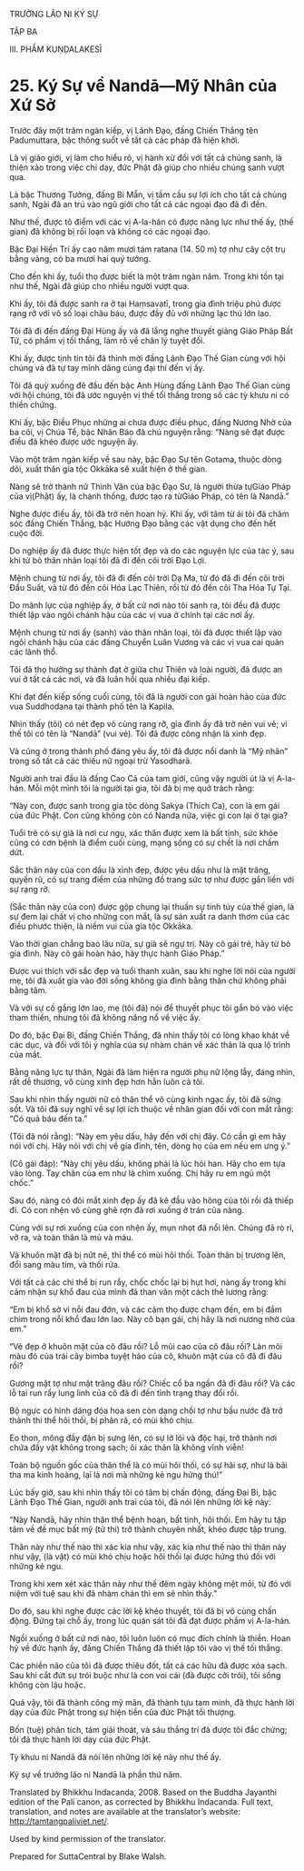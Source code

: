 TRƯỞNG LÃO NI KÝ SỰ

TẬP BA

III. PHẨM KUṆḌALAKESĪ

# 25\. Ký Sự về Nandā—Mỹ Nhân của Xứ Sở

Trước đây một trăm ngàn kiếp, vị Lãnh Đạo, đấng Chiến Thắng tên Padumuttara, bậc thông suốt về tất cả các pháp đã hiện khởi.

Là vị giáo giới, vị làm cho hiểu rõ, vị hành xử đối với tất cả chúng sanh, là thiện xảo trong việc chỉ dạy, đức Phật đã giúp cho nhiều chúng sanh vượt qua.

Là bậc Thương Tưởng, đấng Bi Mẫn, vị tầm cầu sự lợi ích cho tất cả chúng sanh, Ngài đã an trú vào ngũ giới cho tất cả các ngoại đạo đã đi đến.

Như thế, được tô điểm với các vị A-la-hán có được năng lực như thế ấy, (thế gian) đã không bị rối loạn và không có các ngoại đạo.

Bậc Đại Hiền Trí ấy cao năm mươi tám ratana (14. 50 m) tợ như cây cột trụ bằng vàng, có ba mươi hai quý tướng.

Cho đến khi ấy, tuổi thọ được biết là một trăm ngàn năm. Trong khi tồn tại như thế, Ngài đã giúp cho nhiều người vượt qua.

Khi ấy, tôi đã được sanh ra ở tại Haṃsavatī, trong gia đình triệu phú được rạng rỡ với vô số loại châu báu, được đầy đủ với những lạc thú lớn lao.

Tôi đã đi đến đấng Đại Hùng ấy và đã lắng nghe thuyết giảng Giáo Pháp Bất Tử, có phẩm vị tối thắng, làm rõ về chân lý tuyệt đối.

Khi ấy, được tịnh tín tôi đã thỉnh mời đấng Lãnh Đạo Thế Gian cùng với hội chúng và đã tự tay mình dâng cúng đại thí đến vị ấy.

Tôi đã quỳ xuống đê đầu đến bậc Anh Hùng đấng Lãnh Đạo Thế Gian cùng với hội chúng, tôi đã ước nguyện vị thế tối thắng trong số các tỳ khưu ni có thiền chứng.

Khi ấy, bậc Điều Phục những ai chưa được điều phục, đấng Nương Nhờ của ba cõi, vị Chúa Tể, bậc Nhân Báo đã chú nguyện rằng: “Nàng sẽ đạt được điều đã khéo được ước nguyện ấy.

Vào một trăm ngàn kiếp về sau này, bậc Đạo Sư tên Gotama, thuộc dòng dõi, xuất thân gia tộc Okkāka sẽ xuất hiện ở thế gian.

Nàng sẽ trở thành nữ Thinh Văn của bậc Đạo Sư, là người thừa tựGiáo Pháp của vị(Phật) ấy, là chánh thống, được tạo ra từGiáo Pháp, có tên là Nandā.”

Nghe được điều ấy, tôi đã trở nên hoan hỷ. Khi ấy, với tâm từ ái tôi đã chăm sóc đấng Chiến Thắng, bậc Hướng Đạo bằng các vật dụng cho đến hết cuộc đời.

Do nghiệp ấy đã được thực hiện tốt đẹp và do các nguyện lực của tác ý, sau khi từ bỏ thân nhân loại tôi đã đi đến cõi trời Đạo Lợi.

Mệnh chung từ nơi ấy, tôi đã đi đến cõi trời Dạ Ma, từ đó đã đi đến cõi trời Đẩu Suất, và từ đó đến cõi Hóa Lạc Thiên, rồi từ đó đến cõi Tha Hóa Tự Tại.

Do mãnh lực của nghiệp ấy, ở bất cứ nơi nào tôi sanh ra, tôi đều đã được thiết lập vào ngôi chánh hậu của các vị vua ở chính tại các nơi ấy.

Mệnh chung từ nơi ấy (sanh) vào thân nhân loại, tôi đã được thiết lập vào ngôi chánh hậu của các đấng Chuyển Luân Vương và các vị vua cai quản các lãnh thổ.

Tôi đã thọ hưởng sự thành đạt ở giữa chư Thiên và loài người, đã được an vui ở tất cả các nơi, và đã luân hồi qua nhiều đại kiếp.

Khi đạt đến kiếp sống cuối cùng, tôi đã là người con gái hoàn hảo của đức vua Suddhodana tại thành phố tên là Kapila.

Nhìn thấy (tôi) có nét đẹp vô cùng rạng rỡ, gia đình ấy đã trở nên vui vẻ; vì thế tôi có tên là “Nandā” (vui vẻ). Tôi đã được công nhận là xinh đẹp.

Và cũng ở trong thành phố đáng yêu ấy, tôi đã được nổi danh là “Mỹ nhân” trong số tất cả các thiếu nữ ngoại trừ Yasodharā.

Người anh trai đầu là đấng Cao Cả của tam giới, cũng vậy người út là vị A-la-hán. Mỗi một mình tôi là người tại gia, tôi đã bị mẹ quở trách rằng:

“Này con, được sanh trong gia tộc dòng Sakya (Thích Ca), con là em gái của đức Phật. Con cũng không còn có Nanda nữa, việc gì con lại ở tại gia?

Tuổi trẻ có sự già là nơi cư ngụ, xác thân được xem là bất tịnh, sức khỏe cũng có cơn bệnh là điểm cuối cùng, mạng sống có sự chết là nơi chấm dứt.

Sắc thân này của con dầu là xinh đẹp, được yêu dấu như là mặt trăng, quyến rũ, có sự trang điểm của những đồ trang sức tợ như được gắn liền với sự rạng rỡ.

(Sắc thân này của con) được gộp chung lại thuần sự tinh túy của thế gian, là sự đem lại chất vị cho những con mắt, là sự sản xuất ra danh thơm của các điều phước thiện, là niềm vui của gia tộc Okkāka.

Vào thời gian chẳng bao lâu nữa, sự già sẽ ngự trị. Này cô gái trẻ, hãy từ bỏ gia đình. Này cô gái hoàn hảo, hãy thực hành Giáo Pháp.”

Được vui thích với sắc đẹp và tuổi thanh xuân, sau khi nghe lời nói của người mẹ, tôi đã xuất gia vào đời sống không gia đình bằng thân chứ không phải bằng tâm.

Và với sự cố gắng lớn lao, mẹ (tôi đã) nói để thuyết phục tôi gắn bó vào việc tham thiền, nhưng tôi đã không năng nổ về việc ấy.

Do đó, bậc Đại Bi, đấng Chiến Thắng, đã nhìn thấy tôi có lòng khao khát về các dục, và đối với tôi ý nghĩa của sự nhàm chán về xác thân là qua lộ trình của mắt.

Bằng năng lực tự thân, Ngài đã làm hiện ra người phụ nữ lộng lẫy, đáng nhìn, rất dễ thương, vô cùng xinh đẹp hơn hẳn luôn cả tôi.

Sau khi nhìn thấy người nữ có thân thể vô cùng kinh ngạc ấy, tôi đã sửng sốt. Và tôi đã suy nghĩ về sự lợi ích thuộc về nhân gian đối với con mắt rằng: “Có quả báu đến ta.”

(Tôi đã nói rằng): “Này em yêu dấu, hãy đến với chị đây. Có cần gì em hãy nói với chị. Hãy nói với chị về gia đình, tên, dòng họ của em nếu em ưng ý.”

(Cô gái đáp): “Này chị yêu dấu, không phải là lúc hỏi han. Hãy cho em tựa vào lòng. Tay chân của em như là chìm xuống. Chị hãy ru em ngủ một chốc.”

Sau đó, nàng có đôi mắt xinh đẹp ấy đã kê đầu vào hông của tôi rồi đã thiếp đi. Có con nhện vô cùng ghê rợn đã rơi xuống ở trán của nàng.

Cùng với sự rơi xuống của con nhện ấy, mụn nhọt đã nổi lên. Chúng đã rò rỉ, vỡ ra, và toàn thân là mủ và máu.

Và khuôn mặt đã bị nứt nẻ, thi thể có mùi hôi thối. Toàn thân bị trương lên, đổi sang màu tím, và thối rửa.

Với tất cả các chi thể bị run rẩy, chốc chốc lại bị hụt hơi, nàng ấy trong khi cảm nhận sự khổ đau của mình đã than vãn một cách thê lương rằng:

“Em bị khổ sở vì nỗi đau đớn, và các cảm thọ được chạm đến, em bị đắm chìm trong nỗi khổ đau lớn lao. Này cô bạn gái, chị hãy là nơi nương nhờ của em.”

“Vẻ đẹp ở khuôn mặt của cô đâu rồi? Lỗ mũi cao của cô đâu rồi? Làn môi màu đỏ của trái cây bimba tuyệt hảo của cô, khuôn mặt của cô đã đi đâu rồi?

Gương mặt tợ như mặt trăng đâu rồi? Chiếc cổ ba ngần đã đi đâu rồi? Và các lỗ tai run rẩy lung linh của cô đã đi đến tình trạng thay đổi rồi.

Bộ ngực có hình dáng đóa hoa sen còn dạng chồi tợ như bầu nước đã trở thành thi thể hôi thối, bị phân rã, có mùi khó chịu.

Eo thon, mông đầy đặn bị sưng lên, có sự lở lói và độc hại, trở thành nơi chứa đầy vật không trong sạch; ôi xác thân là không vĩnh viễn!

Toàn bộ nguồn gốc của thân thể là có mùi hôi thối, có sự hãi sợ, như là bãi tha ma kinh hoàng, lại là nơi mà những kẻ ngu hứng thú!”

Lúc bấy giờ, sau khi nhìn thấy tôi có tâm bị chấn động, đấng Đại Bi, bậc Lãnh Đạo Thế Gian, người anh trai của tôi, đã nói lên những lời kệ này:

“Này Nandā, hãy nhìn thân thể bệnh hoạn, bất tịnh, hôi thối. Em hãy tu tập tâm về đề mục bất mỹ (tử thi) trở thành chuyên nhất, khéo được tập trung.

Thân này như thế nào thì xác kia như vậy, xác kia như thế nào thì thân này như vậy, (là vật) có mùi khó chịu hoặc hôi thối lại được hứng thú đối với những kẻ ngu.

Trong khi xem xét xác thân này như thế đêm ngày không mệt mỏi, từ đó với niệm với tuệ sau khi đã nhàm chán thì em sẽ nhìn thấy.”

Do đó, sau khi nghe được các lời kệ khéo thuyết, tôi đã bị vô cùng chấn động. Đứng tại chỗ ấy, trong lúc quán sát tôi đã đạt được phẩm vị A-la-hán.

Ngồi xuống ở bất cứ nơi nào, tôi luôn luôn có mục đích chính là thiền. Hoan hỷ về đức hạnh ấy, đấng Chiến Thắng đã thiết lập tôi vào vị thế tối thắng.

Các phiền não của tôi đã được thiêu đốt, tất cả các hữu đã được xóa sạch. Sau khi cắt đứt sự trói buộc như là con voi cái (đã được cởi trói), tôi sống không còn lậu hoặc.

Quả vậy, tôi đã thành công mỹ mãn, đã thành tựu tam minh, đã thực hành lời dạy của đức Phật trong sự hiện tiền của đức Phật tối thượng.

Bốn (tuệ) phân tích, tám giải thoát, và sáu thắng trí đã được tôi đắc chứng; tôi đã thực hành lời dạy của đức Phật.

Tỳ khưu ni Nandā đã nói lên những lời kệ này như thế ấy.

Ký sự về trưởng lão ni Nandā là phần thứ năm.

Translated by Bhikkhu Indacanda, 2008. Based on the Buddha Jayanthi edition of the Pali canon, as corrected by Bhikkhu Indacanda. Full text, translation, and notes are available at the translator’s website: http://tamtangpaliviet.net/.

Used by kind permission of the translator.

Prepared for SuttaCentral by Blake Walsh.